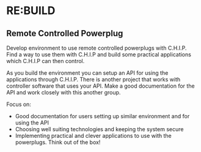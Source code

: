# RE:BUILD

## Remote Controlled Powerplug

Develop environment to use remote controlled powerplugs with C.H.I.P. Find a way to use them with C.H.I.P and build some practical applications which 
C.H.I.P can then control. 

As you build the environment you can setup an API for using the applications through C.H.I.P. There is another project that works with controller software
that uses your API. Make a good documentation for the API and work closely with this another group.

Focus on:
- Good documentation for users setting up similar environment and for using the API
- Choosing well suiting technologies and keeping the system secure
- Implementing practical and clever applications to use with the powerplugs. Think out of the box!